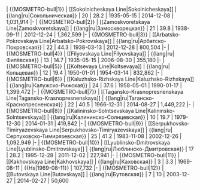 | {{MOSMETRO-bull|1}}
| [[Sokolnicheskaya Line|Sokolnicheskaya]]
| {{lang|ru|Сокольническая}}
| 20
| 28.2
| 1935-05-15
| 2014-12-08
| 1,031,914
|-
| {{MOSMETRO-bull|2}}
| [[Zamoskvoretskaya Line|Zamoskvoretskaya]]
| {{lang|ru|Замоскворецкая}}
| 21
| 39.8
| 1938-09-11
| 2012-12-24
| 1,362,599
|-
| {{MOSMETRO-bull|3}}
| [[Arbatsko-Pokrovskaya Line|Arbatsko-Pokrovskaya]]
| {{lang|ru|Арбатско-Покровская}}
| 22
| 44.3
| 1938-03-13
| 2012-12-28
| 800,504
|-
| {{MOSMETRO-bull|4}}
| [[Filyovskaya Line|Filyovskaya]]
| {{lang|ru|Филёвская}}
| 13
| 14.7
| 1935-05-15
| 2006-08-30
| 355,180
|-
| {{MOSMETRO-bull|5}}
| [[Koltsevaya Line|Koltsevaya]]
| {{lang|ru|Кольцевая}}
| 12
| 19.4
| 1950-01-01
| 1954-03-14
| 832,862
|-
| {{MOSMETRO-bull|6}}
| [[Kaluzhsko-Rizhskaya Line|Kaluzhsko-Rizhskaya]]
| {{lang|ru|Калужско-Рижская}}
| 24
| 37.6
| 1958-05-01
| 1990-01-17
| 1,399,472
|-
| {{MOSMETRO-bull|7}}
| [[Tagansko-Krasnopresnenskaya Line|Tagansko-Krasnopresnenskaya]]
| {{lang|ru|Таганско-Краснопресненская}}
| 22
| 40.5
| 1966-12-31
| 2014-08-27
| 1,449,222
|-
| {{MOSMETRO-bull|8}}
| [[Kalininsko-Solntsevskaya Line|Kalininsko-Solntsevskaya]]
| {{lang|ru|Калининско-Солнцевская}}
| 10
| 19.7
| 1979-12-30
| 2014-01-31
| 419,842
|-
| {{MOSMETRO-bull|9}}
| [[Serpukhovsko-Timiryazevskaya Line|Serpukhovsko-Timiryazevskaya]]
| {{lang|ru|Серпуховско-Тимирязевская}}
| 25
| 41.2
| 1983-11-08
| 2002-12-26
| 1,092,949
|-
| {{MOSMETRO-bull|10}}
| [[Lyublinsko-Dmitrovskaya Line|Lyublinsko-Dmitrovskaya]]
| {{lang|ru|Люблинско-Дмитровская}}
| 17
| 28.2
| 1995-12-28
| 2011-12-02
| 227,941
|-
| {{MOSMETRO-bull|11}}
| [[Kakhovskaya Line|Kakhovskaya]]
| {{lang|ru|Каховская}}
| 3
| 3.3
| 1969-08-11
| {{Hs|1969-08-11}}
| 107,732
|-
| {{MOSMETRO-bull|12}}
| [[Butovskaya Line|Butovskaya]]
| {{lang|ru|Бутовская}}
| 7
| 10
| 2003-12-27
| 2014-02-27
| 50,600
